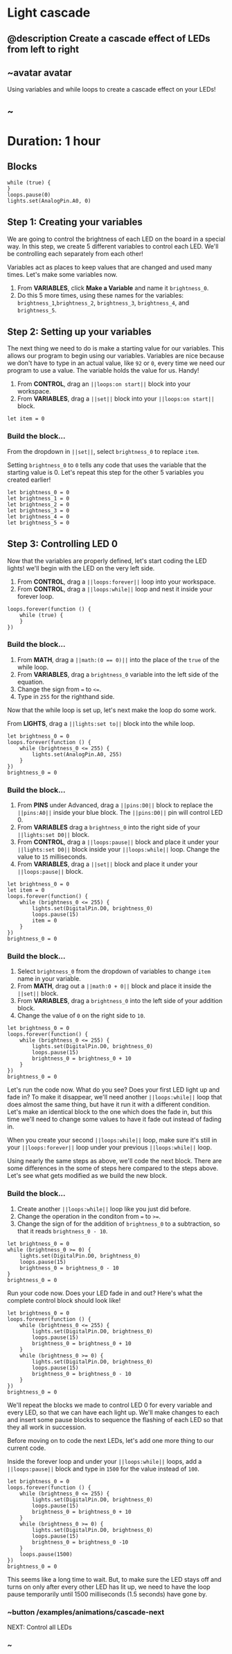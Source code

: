 # Light cascade

## @description Create a cascade effect of LEDs from left to right

## ~avatar avatar

Using variables and while loops to create a cascade effect on your LEDs!

## ~

# Duration: 1 hour

## Blocks

```cards
while (true) {
}
loops.pause(0)
lights.set(AnalogPin.A0, 0)
```

## Step 1: Creating your variables

We are going to control the brightness of each LED on the board in a special way. In this step, we create 5 different variables to control each LED. We'll be controlling each separately from each other!

Variables act as places to keep values that are changed and used many times. Let's make some variables now.

1. From **VARIABLES**, click **Make a Variable** and name it ``brightness_0``.
2. Do this 5 more times, using these names for the variables: ``brightness_1``,``brightness_2``, ``brightness_3``, ``brightness_4``, and ``brightness_5``.

## Step 2: Setting up your variables

The next thing we need to do is make a starting value for our variables. This allows our program to begin using our variables. Variables are nice because we don't have to type in an actual value, like `92` or `0`, every time we need our program to use a value. The variable holds the value for us. Handy!

1. From **CONTROL**, drag an ``||loops:on start||`` block into your workspace.
2. From **VARIABLES**, drag a ``||set||`` block into your ``||loops:on start||`` block.

```blocks
let item = 0
```

### Build the block...

From the dropdown in ``||set||``, select ``brightness_0`` to replace ``item``.

Setting ``brightness_0`` to `0` tells any code that uses the variable that the starting value is 0. Let's repeat this step for the other 5 variables you created earlier!

```blocks
let brightness_0 = 0
let brightness_1 = 0
let brightness_2 = 0
let brightness_3 = 0
let brightness_4 = 0
let brightness_5 = 0
``` 

## Step 3: Controlling LED 0

Now that the variables are properly defined, let's start coding the LED lights! we'll begin with the LED on the very left side.

1. From **CONTROL**, drag a ``||loops:forever||`` loop into your workspace.
2. From **CONTROL**, drag a ``||loops:while||`` loop and nest it inside your forever loop.

```blocks
loops.forever(function () {
    while (true) {
    }
})
``` 

### Build the block...

1. From **MATH**, drag a ``||math:(0 == 0)||`` into the place of the ``true`` of the while loop.
2. From **VARIABLES**, drag a ``brightness_0`` variable into the left side of the equation.
3. Change the sign from ``=`` to ``<=``.
4. Type in ``255`` for the righthand side.

Now that the while loop is set up, let's next make the loop do some work.

From **LIGHTS**, drag a ``||lights:set to||`` block into the while loop.

```blocks
let brightness_0 = 0
loops.forever(function () {
    while (brightness_0 <= 255) {
        lights.set(AnalogPin.A0, 255)
    }
})
brightness_0 = 0
```

### Build the block...

1. From **PINS** under Advanced, drag a ``||pins:D0||`` block to replace the ``||pins:A0||`` inside your blue block. The ``||pins:D0||`` pin will control LED 0.
2. From **VARIABLES** drag a ``brightness_0`` into the right side of your ``||lights:set D0||`` block.
3. From **CONTROL**, drag a ``||loops:pause||`` block and place it under your ``||lights:set D0||`` block inside your ``||loops:while||`` loop. Change the value to ``15`` milliseconds.
4. From **VARIABLES**, drag a ``||set||`` block and place it under your ``||loops:pause||`` block.

```blocks
let brightness_0 = 0
let item = 0
loops.forever(function() {
    while (brightness_0 <= 255) {
        lights.set(DigitalPin.D0, brightness_0)
        loops.pause(15)
        item = 0
    }
})
brightness_0 = 0
```

### Build the block...

1. Select ``brightness_0`` from the dropdown of variables to change ``item`` name in your variable.
2. From **MATH**, drag out a ``||math:0 + 0||`` block and place it inside the ``||set||`` block.
3. From **VARIABLES**, drag a ``brightness_0`` into the left side of your addition block.
4. Change the value of `0` on the right side to `10`.

```blocks
let brightness_0 = 0
loops.forever(function() {
    while (brightness_0 <= 255) {
        lights.set(DigitalPin.D0, brightness_0)
        loops.pause(15)
        brightness_0 = brightness_0 + 10
    }
})
brightness_0 = 0
```

Let's run the code now. What do you see? Does your first LED light up and fade in? To make it disappear, we'll need another ``||loops:while||`` loop that does almost the same thing, but have it run it with a different condition. Let's make an identical block to the one which does the fade in, but this time we'll need to change some values to have it fade out instead of fading in.

When you create your second ``||loops:while||`` loop, make sure it's still in your ``||loops:forever||`` loop under your previous ``||loops:while||`` loop.

Using nearly the same steps as above, we'll code the next block. There are some differences in the some of steps here compared to the steps above. Let's see what gets modified as we build the new block.

### Build the block...

1. Create another ``||loops:while||`` loop like you just did before.
2. Change the operation in the conditon from ``=`` to ``>=``.
3. Change the sign of for the addition of ``brightness_0`` to a subtraction, so that it reads ``brightness_0 - 10``.

```blocks
let brightness_0 = 0
while (brightness_0 >= 0) {
    lights.set(DigitalPin.D0, brightness_0)
    loops.pause(15)
    brightness_0 = brightness_0 - 10
}
brightness_0 = 0
```
Run your code now. Does your LED fade in and out? Here's what the complete control block should look like!

```blocks
let brightness_0 = 0
loops.forever(function () {
    while (brightness_0 <= 255) {
        lights.set(DigitalPin.D0, brightness_0)
        loops.pause(15)
        brightness_0 = brightness_0 + 10
    }
    while (brightness_0 >= 0) {
        lights.set(DigitalPin.D0, brightness_0)
        loops.pause(15)
        brightness_0 = brightness_0 - 10
    }
})
brightness_0 = 0
```

We'll repeat the blocks we made to control LED 0 for every variable and every LED, so that we can have each light up. We'll make changes to each and insert some pause blocks to sequence the flashing of each LED so that they all work in succession.

Before moving on to code the next LEDs, let's add one more thing to our current code.

Inside the forever loop and under your ``||loops:while||`` loops, add a ``||loops:pause||`` block and type in ``1500`` for the value instead of ``100``.

```blocks
let brightness_0 = 0
loops.forever(function () {
    while (brightness_0 <= 255) {
        lights.set(DigitalPin.D0, brightness_0)
        loops.pause(15)
        brightness_0 = brightness_0 + 10
    }
    while (brightness_0 >= 0) {
        lights.set(DigitalPin.D0, brightness_0)
        loops.pause(15)
        brightness_0 = brightness_0 -10 
    }
    loops.pause(1500)
})
brightness_0 = 0
```

This seems like a long time to wait. But, to make sure the LED stays off and turns on only after every other LED has lit up, we need to have the loop pause temporarily until 1500 milliseconds (1.5 seconds) have gone by.

### ~button /examples/animations/cascade-next
NEXT: Control all LEDs
### ~